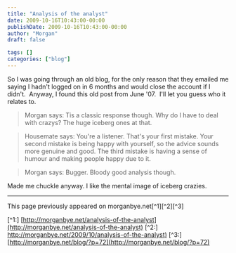 ```yaml
---
title: "Analysis of the analyst"
date: 2009-10-16T10:43:00-00:00
publishDate: 2009-10-16T10:43:00-00:00
author: "Morgan"
draft: false

tags: []
categories: ["blog"]
---
```


So I was going through an old blog, for the only reason that they emailed me saying I hadn't logged on in 6 months and would close the account if I didn't.  Anyway, I found this old post from June '07.  I'll let you guess who it relates to.

> Morgan says:
Tis a classic response though.
Why do I have to deal with crazys?
The huge iceberg ones at that.

> Housemate says:
You're a listener.
That's your first mistake.
Your second mistake is being happy with yourself, so the advice sounds more genuine and good.
The third mistake is having a sense of humour and making people happy due to it.

> Morgan says:
Bugger.
Bloody good analysis though.

Made me chuckle anyway. I like the mental image of iceberg crazies.


----
This page previously appeared on morganbye.net[^1][^2][^3]

[^1:] [http://morganbye.net/analysis-of-the-analyst](http://morganbye.net/analysis-of-the-analyst)
[^2:] [http://morganbye.net/2009/10/analysis-of-the-analyst)](http://morganbye.net/2009/10/analysis-of-the-analyst)
[^3:] [http://morganbye.net/blog/?p=72](http://morganbye.net/blog/?p=72)
